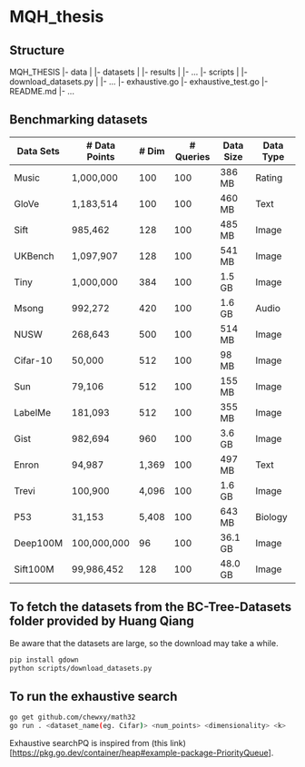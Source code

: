 # MQH_thesis

## Structure

MQH_THESIS
|- data
|  |- datasets
|  |- results
|  |- ...
|- scripts
|  |- download_datasets.py
|  |- ...
|- exhaustive.go
|- exhaustive_test.go
|- README.md
|- ...

## Benchmarking datasets
| Data Sets | # Data Points | # Dim | # Queries | Data Size | Data Type |
| --------- | ------------- | ----- | --------- | --------- | --------- |
| Music     | 1,000,000     | 100   | 100       | 386 MB    | Rating    |
| GloVe     | 1,183,514     | 100   | 100       | 460 MB    | Text      |
| Sift      | 985,462       | 128   | 100       | 485 MB    | Image     |
| UKBench   | 1,097,907     | 128   | 100       | 541 MB    | Image     |
| Tiny      | 1,000,000     | 384   | 100       | 1.5 GB    | Image     |
| Msong     | 992,272       | 420   | 100       | 1.6 GB    | Audio     |
| NUSW      | 268,643       | 500   | 100       | 514 MB    | Image     |
| Cifar-10  | 50,000        | 512   | 100       | 98 MB     | Image     |
| Sun       | 79,106        | 512   | 100       | 155 MB    | Image     |
| LabelMe   | 181,093       | 512   | 100       | 355 MB    | Image     |
| Gist      | 982,694       | 960   | 100       | 3.6 GB    | Image     |
| Enron     | 94,987        | 1,369 | 100       | 497 MB    | Text      |
| Trevi     | 100,900       | 4,096 | 100       | 1.6 GB    | Image     |
| P53       | 31,153        | 5,408 | 100       | 643 MB    | Biology   |
| Deep100M  | 100,000,000   | 96    | 100       | 36.1 GB   | Image     |
| Sift100M  | 99,986,452    | 128   | 100       | 48.0 GB   | Image     |


## To fetch the datasets from the BC-Tree-Datasets folder provided by Huang Qiang
Be aware that the datasets are large, so the download may take a while.
```bash
pip install gdown
python scripts/download_datasets.py
```

## To run the exhaustive search

```bash
go get github.com/chewxy/math32
go run . <dataset_name(eg. Cifar)> <num_points> <dimensionality> <k>
```

Exhaustive searchPQ is inspired from (this link)[https://pkg.go.dev/container/heap#example-package-PriorityQueue].

